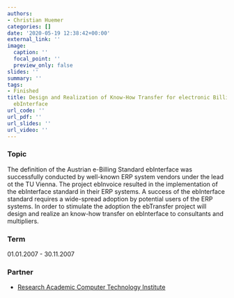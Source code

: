 ```yaml
---
authors:
- Christian Huemer
categories: []
date: '2020-05-19 12:38:42+00:00'
external_link: ''
image:
  caption: ''
  focal_point: ''
  preview_only: false
slides: ''
summary: ''
tags:
- Finished
title: Design and Realization of Know-How Transfer for electronic Billing based on
  ebInterface
url_code: ''
url_pdf: ''
url_slides: ''
url_video: ''
---
```


### Topic

The definition of the Austrian e-Billing Standard ebInterface was successfully conducted by well-known ERP system vendors under the lead ot the TU Vienna. The project ebInvoice resulted in the implementation of the ebInterface standard in their ERP systems. A success of the ebInterface standard requires a wide-spread adoption by potential users of the ERP systems. In order to stimulate the adoption the ebTransfer project will design and realize an know-how transfer on ebInterface to consultants and multipliers.

### Term

01.01.2007 - 30.11.2007

### Partner

*   [Research Academic Computer Technology Institute](http://www.cti.gr/)